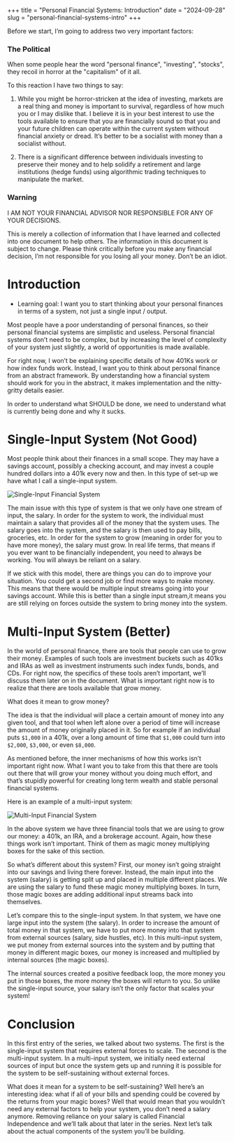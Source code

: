 +++
title = "Personal Financial Systems: Introduction"
date = "2024-09-28"
slug = "personal-financial-systems-intro"
+++

Before we start, I’m going to address two very important factors:

### The Political
When some people hear the word "personal finance", "investing", "stocks", they recoil in horror at the "capitalism" of it all. 

To this reaction I have two things to say:

1. While you might be horror-stricken at the idea of investing, markets are a real thing and money is important to survival, regardless of how much you or I may dislike that. I believe it is in your best interest to use the tools available to ensure that you are financially sound so that you and your future children can operate within the current system without financial anxiety or dread. It’s better to be a socialist with money than a socialist without.

2. There is a significant difference between individuals investing to preserve their money and to help solidify a retirement and large institutions (hedge funds) using algorithmic trading techniques to manipulate the market.

### Warning
I AM NOT YOUR FINANCIAL ADVISOR NOR RESPONSIBLE FOR ANY OF YOUR 
DECISIONS.

This is merely a collection of information that I have learned and collected into one document to help others. The information in this document is subject to change. Please think critically before you make any financial decision, I’m not responsible for you losing all your money. Don’t be an idiot. 


# Introduction
- Learning goal: I want you to start thinking about your personal finances in terms of a system, not just a single input / output. 

Most people have a poor understanding of personal finances, so their personal financial systems are simplistic and useless. Personal financial systems don’t need to be complex, but by increasing the level of complexity of your system just slightly, a world of opportunities is made available.

For right now, I won’t be explaining specific details of how 401Ks work or how index funds work. Instead, I want you to think about personal finance from an abstract framework. By understanding how a financial system should work for you in the abstract, it makes implementation and the nitty-gritty details easier. 

In order to understand what SHOULD be done, we need to understand what is currently being done and why it sucks.            

# Single-Input System (Not Good)

Most people think about their finances in a small scope. They may have a savings account, possibly a checking account, and may invest a couple hundred dollars into a 401k every now and then. In this type of set-up we have what I call a single-input system.



![Single-Input Financial System](/images/personal-financial-systems/single-input-system.png)

The main issue with this type of system is that we only have one stream of input, the salary. In order for the system to work, the individual must maintain a salary that provides all of the money that the system uses. The salary goes into the system, and the salary is then used to pay bills, groceries, etc. In order for the system to grow (meaning in order for you to have more money), the salary must grow. In real life terms, that means if you ever want to be financially independent, you need to always be working. You will always be reliant on a salary.

If we stick with this model, there are things you can do to improve your situation. You could get a second job or find more ways to make money. This means that there would be multiple input streams going into your savings account. While this is better than a single input stream,it means you are still relying on forces outside the system to bring money into the system.

# Multi-Input System (Better)

In the world of personal finance, there are tools that people can use to grow their money. Examples of such tools are investment buckets such as 401ks and IRAs as well as investment instruments such index funds, bonds, and CDs. For right now, the specifics of these tools aren’t important, we’ll discuss them later on in the document. What is important right now is to realize that there are tools available that grow money.

What does it mean to grow money?

The idea is that the individual will place a certain amount of money into any given tool, and that tool when left alone over a period of time will increase the amount of money originally placed in it. So for example if an individual puts `$1,000` in a 401k, over a long amount of time that `$1,000` could turn into `$2,000`, `$3,000`, or even `$8,000`.

As mentioned before, the inner mechanisms of how this works isn’t important right now. What I want you to take from this that there are tools out there that will grow your money without you doing much effort, and that’s stupidly powerful for creating long term wealth and stable personal financial systems.

Here is an example of a multi-input system:

![Multi-Input Financial System](/images/personal-financial-systems/multi-input-system.png)


In the above system we have three financial tools that we are using to grow our money: a 401k, an IRA, and a brokerage account. Again, how these things work isn’t important. Think of them as magic money multiplying boxes for the sake of this section.

So what’s different about this system? First, our money isn’t going straight into our savings and living there forever. Instead, the main input into the system (salary) is getting split up and placed in multiple different places. We are using the salary to fund these magic money multiplying boxes. In turn, those magic boxes are adding additional input streams back into themselves. 

Let’s compare this to the single-input system. In that system, we have one large input into the system (the salary). In order to increase the amount of total money in that system, we have to put more money into that system from external sources (salary, side hustles, etc). In this multi-input system, we put money from external sources into the system and by putting that money in different magic boxes, our money is increased and multiplied by internal sources (the magic boxes). 

The internal sources created a positive feedback loop, the more money you put in those boxes, the more money the boxes will return to you. So unlike the single-input source, your salary isn’t the only factor that scales your system! 

# Conclusion
In this first entry of the series, we talked about two systems. The first is the single-input system that requires external forces to scale. The second is the multi-input system. In a multi-input system, we initially need external sources of input but once the system gets up and running it is possible for the system to be self-sustaining without external forces.

What does it mean for a system to be self-sustaining? Well here’s an interesting idea: what if all of your bills and spending could be covered by the returns from your magic boxes? Well that would mean that you wouldn’t need any external factors to help your system, you don’t need a salary anymore. Removing reliance on your salary is called Financial Independence and we’ll talk about that later in the series. Next let’s talk about the actual components of the system you’ll be building.
